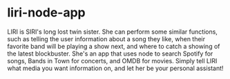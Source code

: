 # liri-node-app

LIRI  is SIRI's long lost twin sister. She can perform some similar functions, such as telling the user information about a song they like, when their favorite band will be playing a show next, and where to catch a showing of the latest blockbuster. She's an app that uses node to search Spotify for songs, Bands in Town for concerts, and OMDB for movies.  Simply tell LIRI what media you want information on, and let her be your personal assistant!


